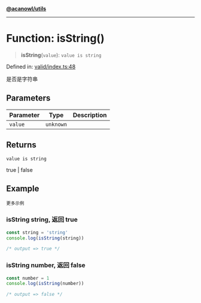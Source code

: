 [**@acanowl/utils**](../../README.md)

***

# Function: isString()

> **isString**(`value`): `value is string`

Defined in: [valid/index.ts:48](https://github.com/acanowl/acanowl-framework/blob/56fbec47a32608dccbd714bce431df6d253fa988/packages/utils/src/valid/index.ts#L48)

是否是字符串

## Parameters

| Parameter | Type | Description |
| ------ | ------ | ------ |
| `value` | `unknown` |  |

## Returns

`value is string`

true | false

## Example

```更多示例```
### isString string, 返回 true

```typescript
const string = 'string'
console.log(isString(string))

/* output => true */
```

### isString number, 返回 false

```typescript
const number = 1
console.log(isString(number))

/* output => false */
```
